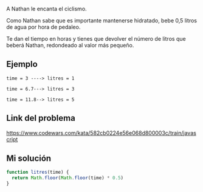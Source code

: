 A Nathan le encanta el ciclismo.  
  
Como Nathan sabe que es importante mantenerse hidratado, bebe 0,5 litros de agua por hora de pedaleo.  
  
Te dan el tiempo en horas y tienes que devolver el número de litros que beberá Nathan, redondeado al valor más pequeño.

## Ejemplo

```
time = 3 ----> litres = 1

time = 6.7---> litres = 3

time = 11.8--> litres = 5
```

## Link del problema

https://www.codewars.com/kata/582cb0224e56e068d800003c/train/javascript

## Mi solución

```js
function litres(time) {
  return Math.floor(Math.floor(time) * 0.5)
}
```
